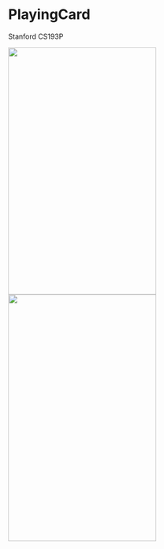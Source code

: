 # PlayingCard
Stanford CS193P

<img src="https://user-images.githubusercontent.com/7153849/112761574-d3e8b400-8ff3-11eb-8e2b-ba889cf91d78.png" height="500" width="300">
<img src="https://user-images.githubusercontent.com/7153849/112761578-d6e3a480-8ff3-11eb-8fdd-b38eae4ec8f8.png" height="500" width="300">
